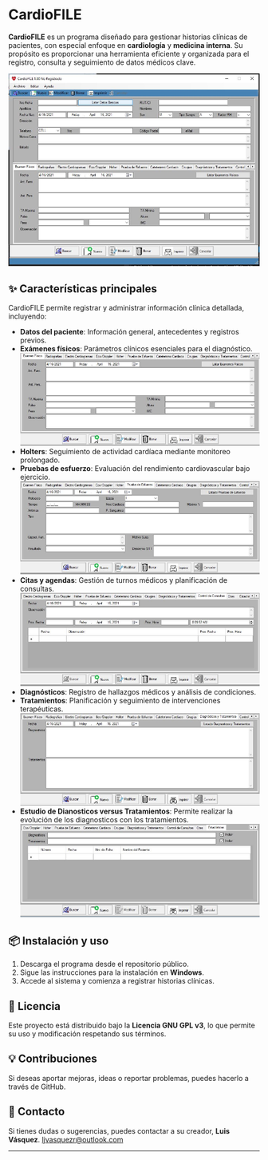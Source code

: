 # CardioFILE

**CardioFILE** es un programa diseñado para gestionar historias clínicas de pacientes, con especial enfoque en **cardiología** y **medicina interna**. Su propósito es proporcionar una herramienta eficiente y organizada para el registro, consulta y seguimiento de datos médicos clave.

![Pantalla Principal](https://raw.githubusercontent.com/Taguapire/CardioFILE_Pub/master/Recursos/PantallaPrincipal.JPG)

## ✨ Características principales
CardioFILE permite registrar y administrar información clínica detallada, incluyendo:
- **Datos del paciente**: Información general, antecedentes y registros previos.
- **Exámenes físicos**: Parámetros clínicos esenciales para el diagnóstico.
  ![Examen Físico](https://raw.githubusercontent.com/Taguapire/CardioFILE_Pub/master/Recursos/ExamenFisico.JPG)
- **Holters**: Seguimiento de actividad cardíaca mediante monitoreo prolongado.
- **Pruebas de esfuerzo**: Evaluación del rendimiento cardiovascular bajo ejercicio.
  ![Prueba de Esfuerzo](https://raw.githubusercontent.com/Taguapire/CardioFILE_Pub/master/Recursos/PruebadeEsfuerzo.JPG)
- **Citas y agendas**: Gestión de turnos médicos y planificación de consultas.
  ![Citas y Agenda](https://raw.githubusercontent.com/Taguapire/CardioFILE_Pub/master/Recursos/ControldeConsultas.JPG)
- **Diagnósticos**: Registro de hallazgos médicos y análisis de condiciones.
- **Tratamientos**: Planificación y seguimiento de intervenciones terapéuticas.
  ![Diagnósticos y Tratamientos](https://raw.githubusercontent.com/Taguapire/CardioFILE_Pub/master/Recursos/DiagnosticoTratamientos.JPG)
- **Estudio de Dianosticos versus Tratamientos**: Permite realizar la evolución de los diagnosticos con los tratamientos.
  ![Estudio de Diagnósticos vs. Tratamientos](https://raw.githubusercontent.com/Taguapire/CardioFILE_Pub/master/Recursos/Estadisticas.JPG)

## 📦 Instalación y uso
1. Descarga el programa desde el repositorio público.
2. Sigue las instrucciones para la instalación en **Windows**.
3. Accede al sistema y comienza a registrar historias clínicas.

## 📝 Licencia
Este proyecto está distribuido bajo la **Licencia GNU GPL v3**, lo que permite su uso y modificación respetando sus términos.

## 💡 Contribuciones
Si deseas aportar mejoras, ideas o reportar problemas, puedes hacerlo a través de GitHub.

## 📧 Contacto
Si tienes dudas o sugerencias, puedes contactar a su creador, **Luis Vásquez**. ljvasquezr@outlook.com

---
